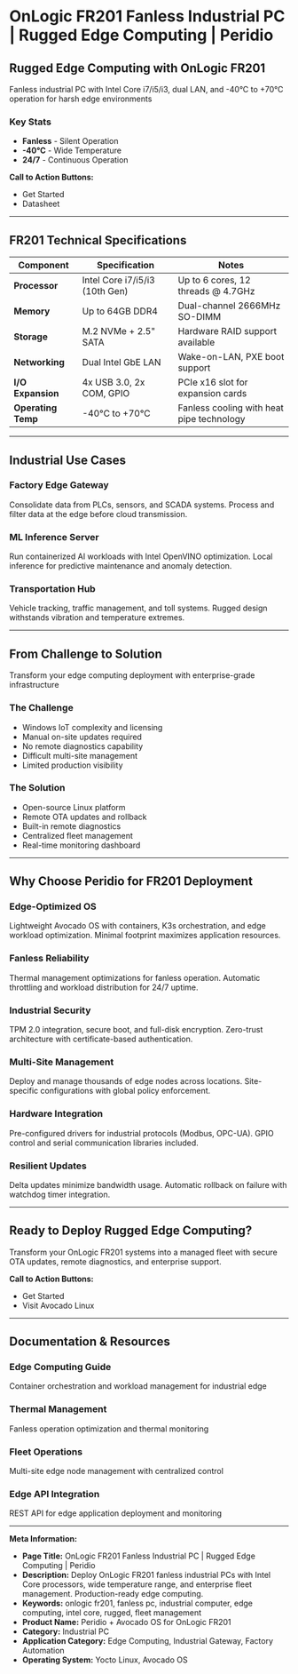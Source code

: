 # OnLogic FR201 Fanless Industrial PC | Rugged Edge Computing | Peridio

## Rugged Edge Computing with OnLogic FR201

Fanless industrial PC with Intel Core i7/i5/i3, dual LAN, and -40°C to +70°C operation for harsh edge environments

### Key Stats
- **Fanless** - Silent Operation
- **-40°C** - Wide Temperature
- **24/7** - Continuous Operation

**Call to Action Buttons:**
- Get Started
- Datasheet

---

## FR201 Technical Specifications

| Component | Specification | Notes |
|-----------|---------------|-------|
| **Processor** | Intel Core i7/i5/i3 (10th Gen) | Up to 6 cores, 12 threads @ 4.7GHz |
| **Memory** | Up to 64GB DDR4 | Dual-channel 2666MHz SO-DIMM |
| **Storage** | M.2 NVMe + 2.5" SATA | Hardware RAID support available |
| **Networking** | Dual Intel GbE LAN | Wake-on-LAN, PXE boot support |
| **I/O Expansion** | 4x USB 3.0, 2x COM, GPIO | PCIe x16 slot for expansion cards |
| **Operating Temp** | -40°C to +70°C | Fanless cooling with heat pipe technology |

---

## Industrial Use Cases

### Factory Edge Gateway
Consolidate data from PLCs, sensors, and SCADA systems. Process and filter data at the edge before cloud transmission.

### ML Inference Server
Run containerized AI workloads with Intel OpenVINO optimization. Local inference for predictive maintenance and anomaly detection.

### Transportation Hub
Vehicle tracking, traffic management, and toll systems. Rugged design withstands vibration and temperature extremes.

---

## From Challenge to Solution
Transform your edge computing deployment with enterprise-grade infrastructure

### The Challenge
- Windows IoT complexity and licensing
- Manual on-site updates required
- No remote diagnostics capability
- Difficult multi-site management
- Limited production visibility

### The Solution
- Open-source Linux platform
- Remote OTA updates and rollback
- Built-in remote diagnostics
- Centralized fleet management
- Real-time monitoring dashboard

---

## Why Choose Peridio for FR201 Deployment

### Edge-Optimized OS
Lightweight Avocado OS with containers, K3s orchestration, and edge workload optimization. Minimal footprint maximizes application resources.

### Fanless Reliability
Thermal management optimizations for fanless operation. Automatic throttling and workload distribution for 24/7 uptime.

### Industrial Security
TPM 2.0 integration, secure boot, and full-disk encryption. Zero-trust architecture with certificate-based authentication.

### Multi-Site Management
Deploy and manage thousands of edge nodes across locations. Site-specific configurations with global policy enforcement.

### Hardware Integration
Pre-configured drivers for industrial protocols (Modbus, OPC-UA). GPIO control and serial communication libraries included.

### Resilient Updates
Delta updates minimize bandwidth usage. Automatic rollback on failure with watchdog timer integration.

---

## Ready to Deploy Rugged Edge Computing?

Transform your OnLogic FR201 systems into a managed fleet with secure OTA updates, remote diagnostics, and enterprise support.

**Call to Action Buttons:**
- Get Started
- Visit Avocado Linux

---

## Documentation & Resources

### Edge Computing Guide
Container orchestration and workload management for industrial edge

### Thermal Management
Fanless operation optimization and thermal monitoring

### Fleet Operations
Multi-site edge node management with centralized control

### Edge API Integration
REST API for edge application deployment and monitoring

---

**Meta Information:**
- **Page Title:** OnLogic FR201 Fanless Industrial PC | Rugged Edge Computing | Peridio
- **Description:** Deploy OnLogic FR201 fanless industrial PCs with Intel Core processors, wide temperature range, and enterprise fleet management. Production-ready edge computing.
- **Keywords:** onlogic fr201, fanless pc, industrial computer, edge computing, intel core, rugged, fleet management
- **Product Name:** Peridio + Avocado OS for OnLogic FR201
- **Category:** Industrial PC
- **Application Category:** Edge Computing, Industrial Gateway, Factory Automation
- **Operating System:** Yocto Linux, Avocado OS